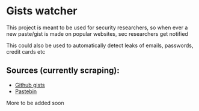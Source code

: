 # Gists watcher

This project is meant to be used for security researchers, so when ever a new paste/gist is made on popular websites, sec researchers get notified

This could also be used to automatically detect leaks of emails, passwords, credit cards etc

## Sources (currently scraping):

- [Github gists](https://api.github.com/gists/public)
- [Pastebin](https://pastebin.com/archive)

More to be added soon
